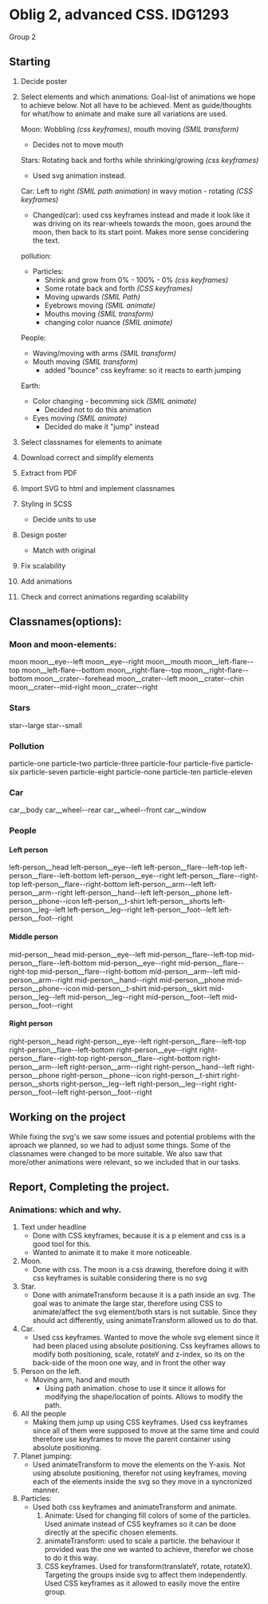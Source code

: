 # Oblig 2, advanced CSS. IDG1293

Group 2

## Starting

1. Decide poster
2. Select elements and which animations:
   Goal-list of animations we hope to achieve below. Not all have to be achieved. Ment as guide/thoughts for what/how to animate and make sure all variations are used.

   Moon: Wobbling _(css keyframes)_, mouth moving _(SMIL transform)_

   - Decides not to move mouth

   Stars: Rotating back and forths while shrinking/growing _(css keyframes)_

   - Used svg animation instead.

   Car: Left to right _(SMIL path animation)_ in wavy motion - rotating _(CSS keyframes)_

   - Changed(car): used css keyframes instead and made it look like it was driving on its rear-wheels towards the moon, goes around the moon, then back to its start point. Makes more sense concidering the text.

   pollution:

   - Particles:
     - Shrink and grow from 0% - 100% - 0% _(css keyframes)_
     - Some rotate back and forth _(CSS keyframes)_
     - Moving upwards _(SMIL Path)_
     - Eyebrows moving _(SMIL animate)_
     - Mouths moving _(SMIL transform)_
     - changing color nuance _(SMIL animate)_

   People:

   - Waving/moving with arms _(SMIL transform)_
   - Mouth moving _(SMIL transform)_
     - added "bounce" css keyframe: so it reacts to earth jumping

   Earth:

   - Color changing - becomming sick _(SMIL animate)_
     - Decided not to do this animation
   - Eyes moving _(SMIL animate)_
     - Decided do make it "jump" instead

3. Select classnames for elements to animate
4. Download correct and simplify elements
5. Extract from PDF
6. Import SVG to html and implement classnames
7. Styling in SCSS
   - Decide units to use
8. Design poster
   - Match with original
9. Fix scalability
10. Add animations
11. Check and correct animations regarding scalability

## Classnames(options):

### Moon and moon-elements:

moon
moon\_\_eye--left
moon\_\_eye--right
moon\_\_mouth
moon\_\_left-flare--top
moon\_\_left-flare--bottom
moon\_\_right-flare--top
moon\_\_right-flare--bottom
moon\_\_crater--forehead
moon\_\_crater--left
moon\_\_crater--chin
moon\_\_crater--mid-right
moon\_\_crater--right

### Stars

star--large
star--small

### Pollution

particle-one
particle-two
particle-three
particle-four
particle-five
particle-six
particle-seven
particle-eight
particle-none
particle-ten
particle-eleven

### Car

car\_\_body
car\_\_wheel--rear
car\_\_wheel--front
car\_\_window

### People

#### Left person

left-person\_\_head
left-person\_\_eye--left
left-person\_\_flare--left-top
left-person\_\_flare--left-bottom
left-person\_\_eye--right
left-person\_\_flare--right-top
left-person\_\_flare--right-bottom
left-person\_\_arm--left
left-person\_\_arm--right
left-person\_\_hand--left
left-person\_\_phone
left-person\_\_phone--icon
left-person\_\_t-shirt
left-person\_\_shorts
left-person\_\_leg--left
left-person\_\_leg--right
left-person\_\_foot--left
left-person\_\_foot--right

#### Middle person

mid-person\_\_head
mid-person\_\_eye--left
mid-person\_\_flare--left-top
mid-person\_\_flare--left-bottom
mid-person\_\_eye--right
mid-person\_\_flare--right-top
mid-person\_\_flare--right-bottom
mid-person\_\_arm--left
mid-person\_\_arm--right
mid-person\_\_hand--right
mid-person\_\_phone
mid-person\_\_phone--icon
mid-person\_\_t-shirt
mid-person\_\_skirt
mid-person\_\_leg--left
mid-person\_\_leg--right
mid-person\_\_foot--left
mid-person\_\_foot--right

#### Right person

right-person\_\_head
right-person\_\_eye--left
right-person\_\_flare--left-top
right-person\_\_flare--left-bottom
right-person\_\_eye--right
right-person\_\_flare--right-top
right-person\_\_flare--right-bottom
right-person\_\_arm--left
right-person\_\_arm--right
right-person\_\_hand--left
right-person\_\_phone
right-person\_\_phone--icon
right-person\_\_t-shirt
right-person\_\_shorts
right-person\_\_leg--left
right-person\_\_leg--right
right-person\_\_foot--left
right-person\_\_foot--right

## Working on the project

While fixing the svg's we saw some issues and potential problems with the aproach we planned, so we had to adjust some things. Some of the classnames were changed to be more suitable. We also saw that more/other animations were relevant, so we included that in our tasks.

## Report, Completing the project.

### Animations: which and why.

1. Text under headline
   - Done with CSS keyframes, because it is a p element and css is a good tool for this.
   - Wanted to animate it to make it more noticeable.
2. Moon.
   - Done with css. The moon is a css drawing, therefore doing it with css keyframes is suitable considering there is no svg
3. Star.
   - Done with animateTransform because it is a path inside an svg. The goal was to animate the large star, therefore using CSS to animate/affect the svg element/both stars is not suitable. Since they should act differently, using animateTransform allowed us to do that.
4. Car.
   - Used css keyframes. Wanted to move the whole svg element since it had been placed using absolute positioning. Css keyframes allows to modify both positioning, scale, rotateY and z-index, so its on the back-side of the moon one way, and in front the other way
5. Person on the left.
   - Moving arm, hand and mouth
     - Using path animation. chose to use it since it allows for modifying the shape/location of points. Allows to modify the path.
6. All the people
   - Making them jump up using CSS keyframes. Used css keyframes since all of them were supposed to move at the same time and could therefore use keyframes to move the parent container using absolute positioning.
7. Planet jumping:
   - Used animateTransform to move the elements on the Y-axis. Not using absolute positioning, therefor not using keyframes, moving each of the elements inside the svg so they move in a syncronized manner.
8. Particles:
   - Used both css keyframes and animateTransform and animate.
     1. Animate: Used for changing fill colors of some of the particles. Used animate instead of CSS keyframes so it can be done directly at the specific chosen elements.
     2. animateTransform: used to scale a particle. the behaviour it provided was the one we wanted to achieve, therefor we chose to do it this way.
     3. CSS keyframes. Used for transform(translateY, rotate, rotateX). Targeting the groups inside svg to affect them independently. Used CSS keyframes as it allowed to easily move the entire group.
